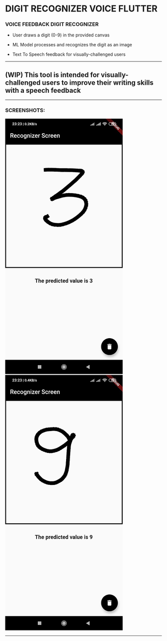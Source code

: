 # DIGIT RECOGNIZER VOICE FLUTTER

### VOICE FEEDBACK DIGIT RECOGNIZER

- User draws a digit (0-9) in the provided canvas

- ML Model processes and recognizes the digit as an image

- Text To Speech feedback for visually-challenged users

***
## (WIP) This tool is intended for visually-challenged users to improve their writing skills with a speech feedback

***

### SCREENSHOTS:

![](/Screenshots/ss1.jpg)     ![](/Screenshots/ss2.jpg)

***
